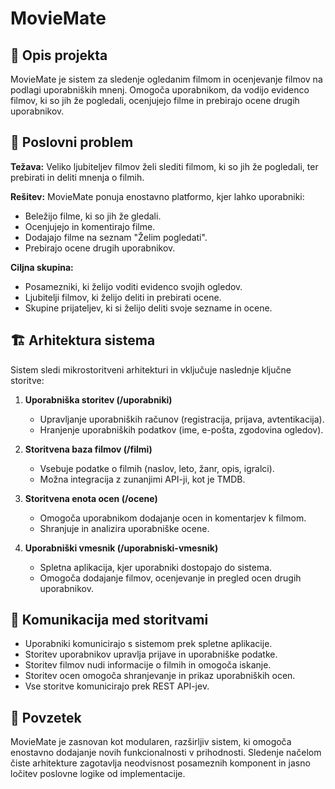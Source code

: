 # MovieMate

## 📌 Opis projekta

MovieMate je sistem za sledenje ogledanim filmom in ocenjevanje filmov na podlagi uporabniških mnenj. Omogoča uporabnikom, da vodijo evidenco filmov, ki so jih že pogledali, ocenjujejo filme in prebirajo ocene drugih uporabnikov.

## 🎯 Poslovni problem

**Težava:** Veliko ljubiteljev filmov želi slediti filmom, ki so jih že pogledali, ter prebirati in deliti mnenja o filmih.

**Rešitev:** MovieMate ponuja enostavno platformo, kjer lahko uporabniki:

- Beležijo filme, ki so jih že gledali.
- Ocenjujejo in komentirajo filme.
- Dodajajo filme na seznam "Želim pogledati".
- Prebirajo ocene drugih uporabnikov.

**Ciljna skupina:**

- Posamezniki, ki želijo voditi evidenco svojih ogledov.
- Ljubitelji filmov, ki želijo deliti in prebirati ocene.
- Skupine prijateljev, ki si želijo deliti svoje sezname in ocene.

## 🏗️ Arhitektura sistema

Sistem sledi mikrostoritveni arhitekturi in vključuje naslednje ključne storitve:

1. **Uporabniška storitev (/uporabniki)**
   - Upravljanje uporabniških računov (registracija, prijava, avtentikacija).
   - Hranjenje uporabniških podatkov (ime, e-pošta, zgodovina ogledov).

2. **Storitvena baza filmov (/filmi)**
   - Vsebuje podatke o filmih (naslov, leto, žanr, opis, igralci).
   - Možna integracija z zunanjimi API-ji, kot je TMDB.

3. **Storitvena enota ocen (/ocene)**
   - Omogoča uporabnikom dodajanje ocen in komentarjev k filmom.
   - Shranjuje in analizira uporabniške ocene.

4. **Uporabniški vmesnik (/uporabniski-vmesnik)**
   - Spletna aplikacija, kjer uporabniki dostopajo do sistema.
   - Omogoča dodajanje filmov, ocenjevanje in pregled ocen drugih uporabnikov.

## 🔗 Komunikacija med storitvami

- Uporabniki komunicirajo s sistemom prek spletne aplikacije.
- Storitev uporabnikov upravlja prijave in uporabniške podatke.
- Storitev filmov nudi informacije o filmih in omogoča iskanje.
- Storitev ocen omogoča shranjevanje in prikaz uporabniških ocen.
- Vse storitve komunicirajo prek REST API-jev.

## 📌 Povzetek

MovieMate je zasnovan kot modularen, razširljiv sistem, ki omogoča enostavno dodajanje novih funkcionalnosti v prihodnosti. Sledenje načelom čiste arhitekture zagotavlja neodvisnost posameznih komponent in jasno ločitev poslovne logike od implementacije.
